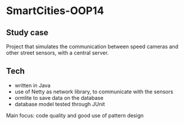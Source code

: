 # SmartCities-OOP14

## Study case

Project that simulates the communication between speed cameras and other street 
sensors, with a central server.

## Tech

- written in Java
- use of Netty as network library, to communicate with the sensors
- ormlite to save data on the database
- database model tested through JUnit

Main focus: code quality and good use of pattern design

